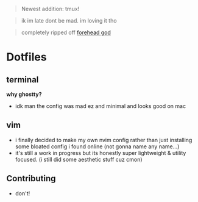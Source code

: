 > Newest addition: tmux!

> ik im late dont be mad. im loving it tho

> completely ripped off [forehead god](https://github.com/SylvanFranklin/.config/)

# Dotfiles

## terminal
**why ghostty?**
- idk man the config was mad ez and minimal and looks good on mac

## vim 
- i finally decided to make my own nvim config rather than just installing some bloated config i found online (not gonna name any name...)
- it's still a work in progress but its honestly super lightweight & utility focused. (i still did some aesthetic stuff cuz cmon)

## Contributing
- don't!
